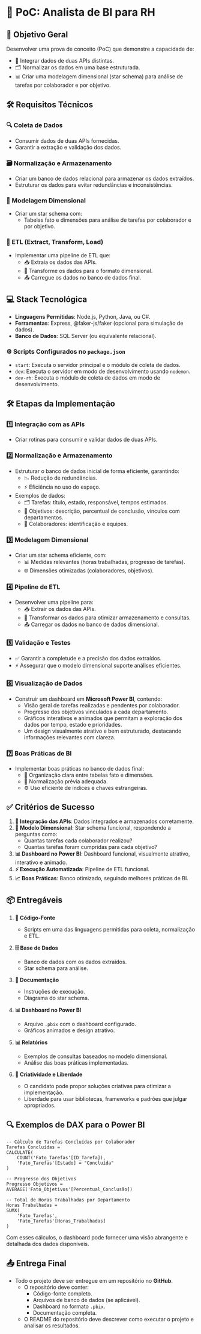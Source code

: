 # 🚀 PoC: Analista de BI para RH

## 🎯 Objetivo Geral

Desenvolver uma prova de conceito (PoC) que demonstre a capacidade de:

- 🔗 Integrar dados de duas APIs distintas.
- 🗂️ Normalizar os dados em uma base estruturada.
- 📊 Criar uma modelagem dimensional (star schema) para análise de tarefas por colaborador e por objetivo.

## 🛠️ Requisitos Técnicos

### 🔍 Coleta de Dados

- Consumir dados de duas APIs fornecidas.
- Garantir a extração e validação dos dados.

### 🗃️ Normalização e Armazenamento

- Criar um banco de dados relacional para armazenar os dados extraídos.
- Estruturar os dados para evitar redundâncias e inconsistências.

### 🌟 Modelagem Dimensional

- Criar um star schema com:
  - Tabelas fato e dimensões para análise de tarefas por colaborador e por objetivo.

### 🔄 ETL (Extract, Transform, Load)

- Implementar uma pipeline de ETL que:
  - 📥 Extraia os dados das APIs.
  - 🔄 Transforme os dados para o formato dimensional.
  - 📤 Carregue os dados no banco de dados final.

## 💻 Stack Tecnológica

- **Linguagens Permitidas**: Node.js, Python, Java, ou C#.
- **Ferramentas**: Express, @faker-js/faker (opcional para simulação de dados).
- **Banco de Dados**: SQL Server (ou equivalente relacional).

### ⚙️ Scripts Configurados no `package.json`

- `start`: Executa o servidor principal e o módulo de coleta de dados.
- `dev`: Executa o servidor em modo de desenvolvimento usando `nodemon`.
- `dev-rh`: Executa o módulo de coleta de dados em modo de desenvolvimento.

## 🛠️ Etapas da Implementação

### 1️⃣ Integração com as APIs

- Criar rotinas para consumir e validar dados de duas APIs.

### 2️⃣ Normalização e Armazenamento

- Estruturar o banco de dados inicial de forma eficiente, garantindo:
  - 📉 Redução de redundâncias.
  - ⚡ Eficiência no uso do espaço.
- Exemplos de dados:
  - 🗂️ Tarefas: título, estado, responsável, tempos estimados.
  - 🎯 Objetivos: descrição, percentual de conclusão, vínculos com departamentos.
  - 👥 Colaboradores: identificação e equipes.

### 3️⃣ Modelagem Dimensional

- Criar um star schema eficiente, com:
  - 📊 Medidas relevantes (horas trabalhadas, progresso de tarefas).
  - 🌐 Dimensões otimizadas (colaboradores, objetivos).

### 4️⃣ Pipeline de ETL

- Desenvolver uma pipeline para:
  - 📥 Extrair os dados das APIs.
  - 🔄 Transformar os dados para otimizar armazenamento e consultas.
  - 📤 Carregar os dados no banco de dados dimensional.

### 5️⃣ Validação e Testes

- ✅ Garantir a completude e a precisão dos dados extraídos.
- ⚡ Assegurar que o modelo dimensional suporte análises eficientes.

### 6️⃣ Visualização de Dados

- Construir um dashboard em **Microsoft Power BI**, contendo:
  - Visão geral de tarefas realizadas e pendentes por colaborador.
  - Progresso dos objetivos vinculados a cada departamento.
  - Gráficos interativos e animados que permitam a exploração dos dados por tempo, estado e prioridades.
  - Um design visualmente atrativo e bem estruturado, destacando informações relevantes com clareza.

### 7️⃣ Boas Práticas de BI

- Implementar boas práticas no banco de dados final:
  - 📁 Organização clara entre tabelas fato e dimensões.
  - 📐 Normalização prévia adequada.
  - ⚙️ Uso eficiente de índices e chaves estrangeiras.

## ✅ Critérios de Sucesso

1. **🔗 Integração das APIs**: Dados integrados e armazenados corretamente.
2. **🌟 Modelo Dimensional**: Star schema funcional, respondendo a perguntas como:
   - Quantas tarefas cada colaborador realizou?
   - Quantas tarefas foram cumpridas para cada objetivo?
3. **📊 Dashboard no Power BI**: Dashboard funcional, visualmente atrativo, interativo e animado.
4. **⚡ Execução Automatizada**: Pipeline de ETL funcional.
5. **📈 Boas Práticas**: Banco otimizado, seguindo melhores práticas de BI.

## 📦 Entregáveis

1. **📂 Código-Fonte**

   - Scripts em uma das linguagens permitidas para coleta, normalização e ETL.

2. **🗄️ Base de Dados**

   - Banco de dados com os dados extraídos.
   - Star schema para análise.

3. **📝 Documentação**

   - Instruções de execução.
   - Diagrama do star schema.

4. **📊 Dashboard no Power BI**

   - Arquivo `.pbix` com o dashboard configurado.
   - Gráficos animados e design atrativo.

5. **📊 Relatórios**

   - Exemplos de consultas baseados no modelo dimensional.
   - Análise das boas práticas implementadas.

6. **🧠 Criatividade e Liberdade**

   - O candidato pode propor soluções criativas para otimizar a implementação.
   - Liberdade para usar bibliotecas, frameworks e padrões que julgar apropriados.

## 🔍 Exemplos de DAX para o Power BI

```DAX
-- Cálculo de Tarefas Concluídas por Colaborador
Tarefas Concluídas = 
CALCULATE(
    COUNT('Fato_Tarefas'[ID_Tarefa]),
    'Fato_Tarefas'[Estado] = "Concluída"
)

-- Progresso dos Objetivos
Progresso Objetivos = 
AVERAGE('Fato_Objetivos'[Percentual_Conclusão])

-- Total de Horas Trabalhadas por Departamento
Horas Trabalhadas = 
SUMX(
    'Fato_Tarefas',
    'Fato_Tarefas'[Horas_Trabalhadas]
)
```

Com esses cálculos, o dashboard pode fornecer uma visão abrangente e detalhada dos dados disponíveis.

## 📤 Entrega Final

- Todo o projeto deve ser entregue em um repositório no **GitHub**.
  - O repositório deve conter:
    - Código-fonte completo.
    - Arquivos de banco de dados (se aplicável).
    - Dashboard no formato `.pbix`.
    - Documentação completa.
  - O README do repositório deve descrever como executar o projeto e analisar os resultados.
